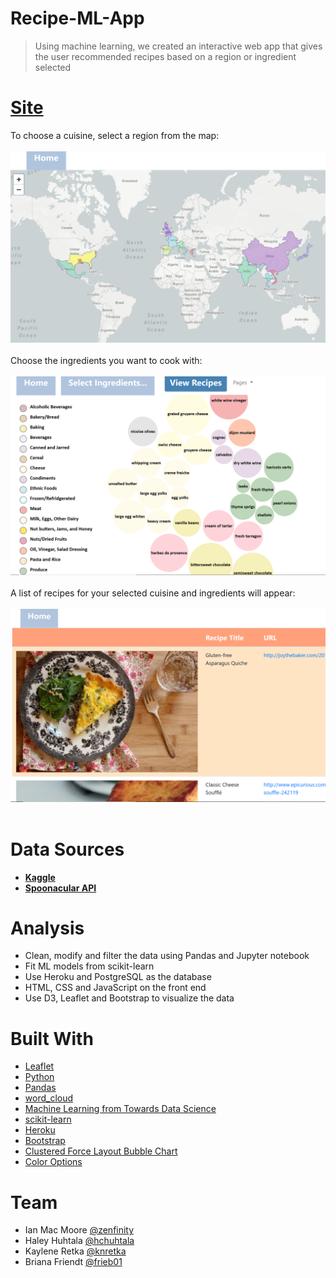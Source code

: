 # Recipe-ML-App


> Using machine learning, we created an interactive web app that gives the user recommended recipes based on a region or ingredient selected 

# [**Site**](https://dvabc-recrec.herokuapp.com/)
To choose a cuisine, select a region from the map:
<br><br/>
![homepage_screenshot.PNG](homepage_screenshot.PNG)
<br><br/>
Choose the ingredients you want to cook with:
<br><br/>
![ingredients_screenshot.PNG](ingredients_screenshot.PNG)
<br><br/>
A list of recipes for your selected cuisine and ingredients will appear:
<br><br/>
![recipe_screenshot.PNG](recipe_screenshot.PNG)
<br><br/>


# Data Sources
* [**Kaggle**](https://www.kaggle.com/c/whats-cooking/data)
* [**Spoonacular API**](https://spoonacular.com/food-api)

# Analysis
* Clean, modify and filter the data using Pandas and Jupyter notebook 
* Fit ML models from scikit-learn 
* Use Heroku and PostgreSQL as the database
* HTML, CSS and JavaScript on the front end
* Use D3, Leaflet and Bootstrap to visualize the data

# Built With
* [Leaflet](https://leafletjs.com/)
* [Python](https://www.python.org/)
* [Pandas](https://pandas.pydata.org/)
* [word_cloud](https://github.com/amueller/word_cloud)
* [Machine Learning from Towards Data Science](https://github.com/susanli2016/Machine-Learning-with-Python/blob/master/Consumer_complaints.ipynb)
* [scikit-learn](https://scikit-learn.org/)
* [Heroku](https://www.heroku.com/)
* [Bootstrap](https://getbootstrap.com/)
* [Clustered Force Layout Bubble Chart](https://bl.ocks.org/ctufts/f38ef0187f98c537d791d24fda4a6ef9)
* [Color Options](https://htmlcolorcodes.com/color-names/)

# Team
* Ian Mac Moore [@zenfinity](https://github.com/blueplusred)
* Haley Huhtala [@hchuhtala](https://github.com/hchuhtala)
* Kaylene Retka [@knretka](https://github.com/knretka)
* Briana Friendt [@frieb01](https://github.com/frieb01)
